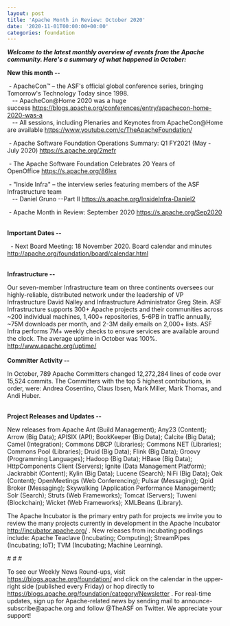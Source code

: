 ```yaml
---
layout: post
title: 'Apache Month in Review: October 2020'
date: '2020-11-01T00:00:00+00:00'
categories: foundation
---
```

<p></p><p></p><p><i><span style="font-weight: 700;">Welcome to the latest monthly overview of events from the Apache community. Here's a summary of what happened in October:</span></i></p><p><span style="font-weight: 700;">New this month --</span></p><p>&nbsp;- ApacheCon™&nbsp;– the ASF's official global conference series, bringing Tomorrow's Technology Today since 1998.<br>&nbsp;&nbsp; -- ApacheCon@Home 2020 was a huge success&nbsp;<a href="https://blogs.apache.org/conferences/entry/apachecon-home-2020-was-a" target="_blank">https://blogs.apache.org/conferences/entry/apachecon-home-2020-was-a</a><br>&nbsp; &nbsp;-- All sessions, including Plenaries and Keynotes from ApacheCon@Home are available&nbsp;<a href="https://www.youtube.com/c/TheApacheFoundation/" target="_blank">https://www.youtube.com/c/TheApacheFoundation/</a> <br></p><p>&nbsp;<span class="il">- Apache</span> Software Foundation Operations Summary: Q1 FY2021 (May - July 2020) <a href="https://s.apache.org/2mefr" rel="noreferrer" target="_blank">https://s.apache.org/2mefr</a></p><p>&nbsp;- The Apache Software Foundation Celebrates 20 Years of OpenOffice&nbsp;<a href="https://s.apache.org/86lex" target="_blank">https://s.apache.org/86lex</a></p><p>&nbsp;- "Inside Infra" – the interview series featuring members of the ASF Infrastructure team<br>&nbsp; &nbsp;-- Daniel Gruno --Part II <a href="https://s.apache.org/InsideInfra-Daniel2" target="_blank">https://s.apache.org/InsideInfra-Daniel2</a></p><p>&nbsp;- Apache Month in Review: September 2020 <a href="https://s.apache.org/Sep2020" target="_blank">https://s.apache.org/Sep2020</a></p><p><br><span style="font-weight: 700;">Important Dates --</span></p><p><span style="font-weight: 700;"></span>&nbsp; - Next Board Meeting: 18 November 2020. Board calendar and minutes <a href="http://apache.org/foundation/board/calendar.html" target="_blank">http://apache.org/foundation/board/calendar.html</a></p><p><br><span style="font-weight: 700;">Infrastructure --</span></p><div>Our
 seven-member Infrastructure team on three continents oversees our 
highly-reliable, distributed network under the leadership of VP 
Infrastructure David Nalley and Infrastructure Administrator Greg Stein.
 ASF Infrastructure supports 300+ Apache projects and their communities 
across ~200 individual machines, 1,400+ repositories, 5-6PB in traffic 
annually, ~75M downloads per month, and 2-3M daily emails on 2,000+ 
lists. ASF Infra performs 7M+ weekly checks to ensure services are available around the clock. The average uptime in October was 100%. <a href="http://www.apache.org/uptime/" target="_blank">http://www.apache.org/uptime/</a><b><br></b></div><div><b><br></b></div><div><b>Committer Activity --</b></div><p>
In October, 789 Apache Committers changed 12,272,284 lines of code over 15,524 commits. The Committers with the top 5 highest 
contributions, in order, were: Andrea Cosentino, Claus Ibsen, Mark Miller, Mark 
Thomas, and Andi Huber. <br> <br></p><p><b>Project Releases and Updates --</b></p>New releases from Apache Ant (Build Management);&nbsp;Any23 (Content); Arrow (Big Data); APISIX (API); BookKeeper (Big Data); Calcite (Big Data); Camel (Integration); Commons DBCP (Libraries); Commons NET (Libraries); Commons Pool (Libraries); Druid (Big Data);&nbsp;Flink (Big Data); Groovy (Programming Languages); Hadoop (Big Data); HBase (Big Data); HttpComponents Client (Servers); <span class="il">Ignite (</span><span class="il">Data Management Platform); </span>Jackrabbit (Content); Kylin (Big Data); Lucene (Search);&nbsp;NiFi (Big Data); Oak (Content); OpenMeetings (Web Conferencing); Pulsar (Messaging); Qpid Broker (Messaging); Skywalking (Application Performance Management); Solr (Search); Struts (Web Frameworks); Tomcat (Servers);&nbsp;Tuweni (Blockchain); Wicket (Web Frameworks); XMLBeans (Library). <p></p><p></p><p></p><p></p><p>The
 Apache Incubator is the primary entry path for projects we invite you to review the many projects currently in development in the Apache Incubator <a href="http://incubator.apache.org/" target="_blank">http://incubator.apache.org/</a>&nbsp;. New releases from incubating podlings include: Apache Teaclave (Incubating; Computing); <span class="il">StreamPipes (</span><span class="il">Incubating; IoT);</span> TVM (Incubating; Machine Learning).<span style="font-size: 11pt; font-family: Arial; color: rgb(0, 0, 0); background-color: transparent; font-style: normal; font-variant: normal; text-decoration: none; vertical-align: baseline; white-space: pre-wrap;"></span></p><p># # #</p><p>To see our Weekly News Round-ups, visit <a href="https://blogs.apache.org/foundation/" target="_blank">https://blogs.apache.org/foundation/</a>&nbsp;and click on the calendar in the upper-right side (published every Friday) or hop directly to <a href="https://blogs.apache.org/foundation/category/Newsletter" target="_blank">https://blogs.apache.org/foundation/category/Newsletter</a>&nbsp;.
 For real-time updates, sign up for Apache-related news by sending mail 
to announce-subscribe@apache.org and follow @TheASF on Twitter. We appreciate your support!</p><p></p><p></p>
